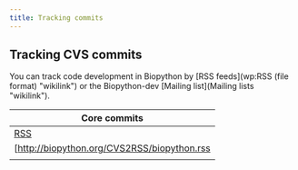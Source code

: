 ```yaml
---
title: Tracking commits
---
```


Tracking CVS commits
--------------------

You can track code development in Biopython by [RSS
feeds](wp:RSS (file format) "wikilink") or the Biopython-dev [Mailing
list](Mailing lists "wikilink").

| Core commits                                                                                                                |
|-----------------------------------------------------------------------------------------------------------------------------|
| [RSS](http://biopython.org/CVS2RSS/biopython.rss)                                                                           |
| <rss>[http://biopython.org/CVS2RSS/biopython.rss|date|max=20](http://biopython.org/CVS2RSS/biopython.rss|date|max=20)</rss> |
||


